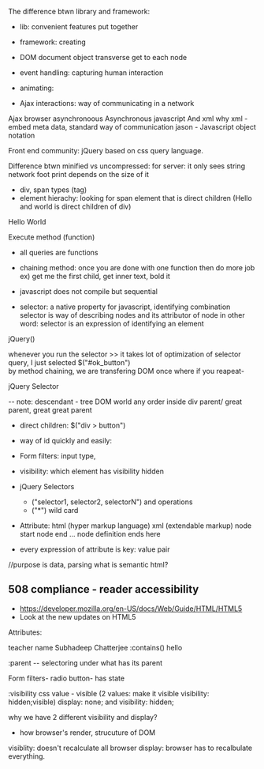 The difference btwn library and framework:
- lib: convenient features put together
- framework: creating 

- DOM document object transverse get to each node 
- event handling: capturing human interaction
- animating:
- Ajax interactions: way of communicating in a network

Ajax browser asynchronoous Asynchronous javascript And xml
why xml - embed meta data, standard way of communication
jason - Javascript object notation

Front end community: jQuery based on css query language.

Difference btwn minified vs uncompressed:
  for server: it only sees string
  network foot print depends on the size of it

- div, span types (tag)
- element hierachy: looking for span element that is direct children
  (Hello and world is direct children of div)

<div id = "foo" class= "bar">
  <span> Hello </span>
  <span> World </span>
</div>

Execute method (function)
- all queries are functions

- chaining method: once you are done with one function then do more job
  ex) get me the first child, get inner text, bold it
- javascript does not compile but sequential

- selector: a native property for javascript, identifying combination
selector is way of describing nodes and its attributor of node
in other word: selector is an expression of identifying an element

jQuery()

whenever you run the selector  >> it takes lot of optimization of selector query, I just selected $("#ok_button")  
  by method chaining, we are transfering DOM once 
  where if you reapeat- 

jQuery Selector

-- note: descendant - tree DOM world any order inside div parent/ great parent, great great parent

- direct children: $("div > button")

* way of id quickly and easily: 
- Form filters: input type,
- visibility: which element has visibility hidden 

- jQuery Selectors
  - ("selector1, selector2, selectorN") and operations
  - ("*") wild card

- Attribute: html (hyper markup language) xml (extendable markup)
node start    node end
<abc> ...     </abc> node definition ends here

- every expression of attribute is key: value pair
<div id= class= >

<div data-ucsc="jquery"> //purpose is data, parsing 
what is semantic html? 

## 508 compliance - reader accessibility
- https://developer.mozilla.org/en-US/docs/Web/Guide/HTML/HTML5
- Look at the new updates on HTML5

Attributes: 

teacher name Subhadeep Chatterjee
:contains()
<span>hello</span>

:parent -- selectoring under what has its parent

Form filters- 
radio button- has state

:visibility
css value - visible (2 values: make it visible visibility: hidden;visible)
display: none; and visibility: hidden;

why we have 2 different visibility and display?
- how browser's render, strucuture of DOM 

visiblity: doesn't recalculate all browser
display: browser has to recalbulate everything.

